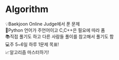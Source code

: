 # Algorithm
💡Baekjoon Online Judge에서 푼 문제 \
🔑Python 언어가 주언어이고 C,C++은 필요에 따라 품 \
📚직접 풀기도 하고 다른 사람들 풀이를 참고해서 풀기도 함\
💻주 5~6일 하루 1문제 목표!\
📈알고리즘 마스터하기!
